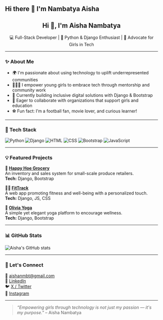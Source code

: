 ## Hi there 👋 I'm Nambatya Aisha
<h2 align="center">Hi 👋, I'm Aisha Nambatya</h2>
<p align="center">
  💻 Full-Stack Developer | 🐍 Python & Django Enthusiast | 💪 Advocate for Girls in Tech
</p>

---

### ✨ About Me
- 🌍 I'm passionate about using technology to uplift underrepresented communities
- 👩🏽‍💻 I empower young girls to embrace tech through mentorship and community work
- 🔭 Currently building inclusive digital solutions with Django & Bootstrap
- 🌱 Eager to collaborate with organizations that support girls and education
- ⚽ Fun fact: I’m a football fan, movie lover, and curious learner!

---

### 🧰 Tech Stack
![Python](https://img.shields.io/badge/-Python-3776AB?style=flat&logo=python&logoColor=white)
![Django](https://img.shields.io/badge/-Django-092E20?style=flat&logo=django&logoColor=white)
![HTML](https://img.shields.io/badge/-HTML5-E34F26?style=flat&logo=html5&logoColor=white)
![CSS](https://img.shields.io/badge/-CSS3-1572B6?style=flat&logo=css3&logoColor=white)
![Bootstrap](https://img.shields.io/badge/-Bootstrap-7952B3?style=flat&logo=bootstrap&logoColor=white)
![JavaScript](https://img.shields.io/badge/-JavaScript-F7DF1E?style=flat&logo=javascript&logoColor=black)

---

### 💡 Featured Projects

**🛒 [Happy Hoe Grocery](#)**  
An inventory and sales system for small-scale produce retailers.  
**Tech:** Django, Bootstrap

**🏋️‍♀️ [FitTrack](#)**  
A web app promoting fitness and well-being with a personalized touch.  
**Tech:** Django, JS, CSS

**🧘 [Olivia Yoga](#)**  
A simple yet elegant yoga platform to encourage wellness.  
**Tech:** Django, Bootstrap

---

### 📊 GitHub Stats

![Aisha's GitHub stats](https://github-readme-stats.vercel.app/api?username=aishanambatya&show_icons=true&theme=calm)

---

### 🤝 Let's Connect

📧 [aishanmbt@gmail.com](mailto:aishanmbt@gmail.com)  
🔗 [LinkedIn](https://www.linkedin.com/in/aisha-nambatya-228581339/)  
🐦 [X / Twitter](https://x.com/AishaNamba66224)  
📸 [Instagram](https://www.instagram.com/ayeeshah.muha03/)

---

> _“Empowering girls through technology is not just my passion — it's my purpose.”_ – Aisha Nambatya

